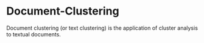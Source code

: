 # Document-Clustering
Document clustering (or text clustering) is the application of cluster analysis to textual documents.
